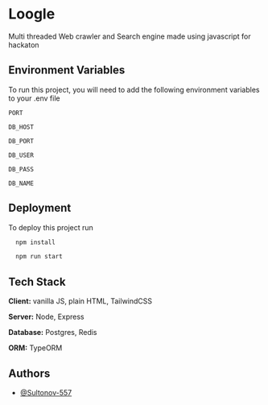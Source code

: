 # Loogle

Multi threaded Web crawler and Search engine made using javascript for hackaton

## Environment Variables

To run this project, you will need to add the following environment variables to your .env file

`PORT`

`DB_HOST`

`DB_PORT`

`DB_USER`

`DB_PASS`

`DB_NAME`

## Deployment

To deploy this project run

```bash
  npm install
```

```bash
  npm run start
```

## Tech Stack

**Client:** vanilla JS, plain HTML, TailwindCSS

**Server:** Node, Express

**Database:** Postgres, Redis

**ORM:** TypeORM

## Authors

-   [@Sultonov-557](https://www.github.com/Sultonov-557)
